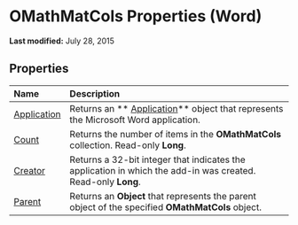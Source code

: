 
# OMathMatCols Properties (Word)

 **Last modified:** July 28, 2015


## Properties



|**Name**|**Description**|
|:-----|:-----|
| [Application](6a5b26f0-5820-ef81-8ee1-958b168a0dc1.md)|Returns an  ** [Application](d1cf6f8f-4e88-bf01-93b4-90a83f79cb44.md)** object that represents the Microsoft Word application.|
| [Count](fecaf854-a813-1d97-dfa3-eeb3f616be8f.md)|Returns the number of items in the  **OMathMatCols** collection. Read-only **Long**.|
| [Creator](5df162df-dd4a-4c76-7dc3-7c6f5b0d04b4.md)|Returns a 32-bit integer that indicates the application in which the add-in was created. Read-only  **Long**.|
| [Parent](7fec4983-33be-9282-dec7-300b56c7f457.md)|Returns an  **Object** that represents the parent object of the specified **OMathMatCols** object.|
